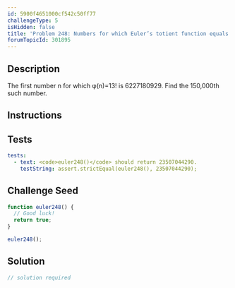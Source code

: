 ```yaml
---
id: 5900f4651000cf542c50ff77
challengeType: 5
isHidden: false
title: 'Problem 248: Numbers for which Euler’s totient function equals 13!'
forumTopicId: 301895
---
```


## Description
<section id='description'>
The first number n for which φ(n)=13! is 6227180929.
Find the 150,000th such number.
</section>

## Instructions
<section id='instructions'>

</section>

## Tests
<section id='tests'>

```yml
tests:
  - text: <code>euler248()</code> should return 23507044290.
    testString: assert.strictEqual(euler248(), 23507044290);

```

</section>

## Challenge Seed
<section id='challengeSeed'>

<div id='js-seed'>

```js
function euler248() {
  // Good luck!
  return true;
}

euler248();
```

</div>



</section>

## Solution
<section id='solution'>

```js
// solution required
```

</section>
